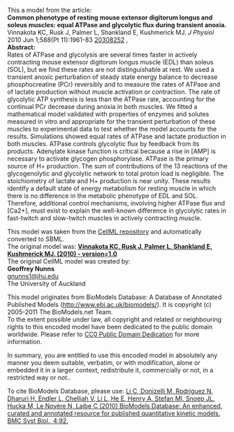 

This a model from the article:  
**Common phenotype of resting mouse extensor digitorum longus and soleus muscles: equal ATPase and glycolytic flux during transient anoxia.**   
Vinnakota KC, Rusk J, Palmer L, Shankland E, Kushmerick MJ. _J Physiol_ 2010
Jun 1;588(Pt 11):1961-83
[20308252](http://www.ncbi.nlm.nih.gov/pubmed/20308252) ,  
**Abstract:**   
Rates of ATPase and glycolysis are several times faster in actively
contracting mouse extensor digitorum longus muscle (EDL) than soleus (SOL),
but we find these rates are not distinguishable at rest. We used a transient
anoxic perturbation of steady state energy balance to decrease phosphocreatine
(PCr) reversibly and to measure the rates of ATPase and of lactate production
without muscle activation or contraction. The rate of glycolytic ATP synthesis
is less than the ATPase rate, accounting for the continual PCr decrease during
anoxia in both muscles. We fitted a mathematical model validated with
properties of enzymes and solutes measured in vitro and appropriate for the
transient perturbation of these muscles to experimental data to test whether
the model accounts for the results. Simulations showed equal rates of ATPase
and lactate production in both muscles. ATPase controls glycolytic flux by
feedback from its products. Adenylate kinase function is critical because a
rise in [AMP] is necessary to activate glycogen phosphorylase. ATPase is the
primary source of H+ production. The sum of contributions of the 13 reactions
of the glycogenolytic and glycolytic network to total proton load is
negligible. The stoichiometry of lactate and H+ production is near unity.
These results identify a default state of energy metabolism for resting muscle
in which there is no difference in the metabolic phenotype of EDL and SOL.
Therefore, additional control mechanisms, involving higher ATPase flux and
[Ca2+], must exist to explain the well-known difference in glycolytic rates in
fast-twitch and slow-twitch muscles in actively contracting muscle.

This model was taken from the [CellML
repository](http://www.cellml.org/models) and automatically converted to SBML.  
The original model was: [ **Vinnakota KC, Rusk J, Palmer L, Shankland E,
Kushmerick MJ. (2010) - version=1.0**
](http://models.cellml.org/exposure/aa821a8dda7e55888bd486f8cbb68791)  
The original CellML model was created by:  
**Geoffrey Nunns**   
gnunns1@jhu.edu  
The University of Auckland  

This model originates from BioModels Database: A Database of Annotated
Published Models (http://www.ebi.ac.uk/biomodels/). It is copyright (c)
2005-2011 The BioModels.net Team.  
To the extent possible under law, all copyright and related or neighbouring
rights to this encoded model have been dedicated to the public domain
worldwide. Please refer to [CC0 Public Domain
Dedication](http://creativecommons.org/publicdomain/zero/1.0/) for more
information.

In summary, you are entitled to use this encoded model in absolutely any
manner you deem suitable, verbatim, or with modification, alone or embedded it
in a larger context, redistribute it, commercially or not, in a restricted way
or not..  
  
To cite BioModels Database, please use: [Li C, Donizelli M, Rodriguez N,
Dharuri H, Endler L, Chelliah V, Li L, He E, Henry A, Stefan MI, Snoep JL,
Hucka M, Le Novère N, Laibe C (2010) BioModels Database: An enhanced, curated
and annotated resource for published quantitative kinetic models. BMC Syst
Biol., 4:92.](http://www.ncbi.nlm.nih.gov/pubmed/20587024)

